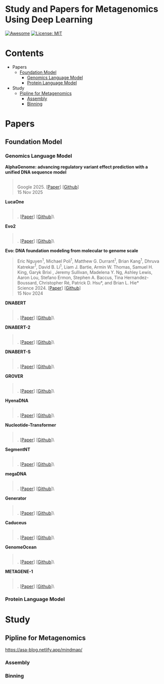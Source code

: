 # Study and Papers for Metagenomics Using Deep Learning 

[![Awesome](https://cdn.rawgit.com/sindresorhus/awesome/d7305f38d29fed78fa85652e3a63e154dd8e8829/media/badge.svg)]([https://github.com/hee9joon/Awesome-Diffusion-Models](https://github.com/smiles724/Awesome-Diffusion-Models-in-Molecules)) 
[![License: MIT](https://img.shields.io/badge/License-MIT-green.svg)](https://opensource.org/licenses/MIT)

# Contents

- Papers
  - [Foundation Model](#Foundation-Model)
    - [Genomics Language Model](#Genomics-Language-Model)
    - [Protein Language Model](#Protein-Language-Model)
- Study
  - [Pipline for Metagenomics](#Pipline-for-Metagenomics)
    - [Assembly](#Assembly)
    - [Binning](#Binning)

# Papers

## Foundation Model

### Genomics Language Model 

**AlphaGenome: advancing regulatory variant effect prediction with a unified DNA sequence model**  
> \
> Google 2025. [[Paper]()] [[Github]()]\
> 15 Nov 2025

**LucaOne**  
> \
> . [[Paper]()] [[Github]()]\
>

**Evo2**  
> \
> . [[Paper]()] [[Github]()]\
> 

**Evo: DNA foundation modeling from molecular to genome scale**      
> Eric Nguyen<sup>1</sup>, Michael Poli<sup>1</sup>, Matthew G. Durrant<sup>1</sup>, Brian Kang<sup>1</sup>, Dhruva Katrekar<sup>1</sup>, David B. Li<sup>1</sup>, Liam J. Bartie, Armin W. Thomas, Samuel H. King, Garyk Brixi , Jeremy Sullivan, Madelena Y. Ng, Ashley Lewis, Aaron Lou, Stefano Ermon, Stephen A. Baccus, Tina Hernandez-Boussard, Christopher Ré, Patrick D. Hsu*, and Brian L. Hie*\
> Science 2024. [[Paper](https://www.science.org/doi/10.1126/science.ado9336)] [[Github](https://github.com/evo-design/evo)]\
> 15 Nov 2024

**DNABERT**  
> \
> . [[Paper]()] [[Github]()]\
> 

**DNABERT-2**  
> \
> . [[Paper]()] [[Github]()]\
> 

**DNABERT-S**  
> \
> . [[Paper]()] [[Github]()]\
>

**GROVER**  
> \
> . [[Paper]()] [[Github]()]\
>

**HyenaDNA**  
> \
> . [[Paper]()] [[Github]()]\
>

**Nucleotide-Transformer**  
> \
> . [[Paper]()] [[Github]()]\
>

**SegmentNT**  
> \
> . [[Paper]()] [[Github]()]\
>

**megaDNA**  
> \
> . [[Paper]()] [[Github]()]\
>


**Generator**  
> \
> . [[Paper]()] [[Github]()]\
>

**Caduceus**  
> \
> . [[Paper]()] [[Github]()]\
> 

**GenomeOcean**  
> \
> . [[Paper]()] [[Github]()]\
> 

**METAGENE-1**  
> \
> . [[Paper]()] [[Github]()]\
> 


### Protein Language Model 

# Study 

## Pipline for Metagenomics

https://asa-blog.netlify.app/mindmap/

### Assembly

### Binning
